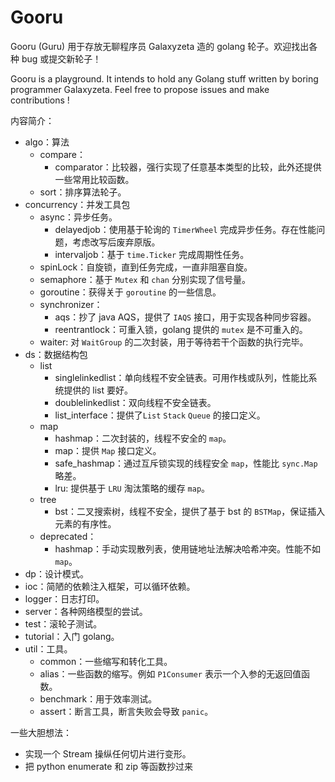 # Gooru

Gooru (Guru) 用于存放无聊程序员 Galaxyzeta 造的 golang 轮子。欢迎找出各种 bug 或提交新轮子！

Gooru is a playground. It intends to hold any Golang stuff written by boring programmer Galaxyzeta. Feel free to propose issues and make contributions !

内容简介：
- algo：算法
	- compare：
		- comparator：比较器，强行实现了任意基本类型的比较，此外还提供一些常用比较函数。
	- sort：排序算法轮子。
- concurrency：并发工具包
	- async：异步任务。
		- delayedjob：使用基于轮询的 `TimerWheel` 完成异步任务。存在性能问题，考虑改写后废弃原版。
		- intervaljob：基于 `time.Ticker` 完成周期性任务。
	- spinLock：自旋锁，直到任务完成，一直非阻塞自旋。
	- semaphore：基于 `Mutex` 和 `chan` 分别实现了信号量。
	- goroutine：获得关于 `goroutine` 的一些信息。
	- synchronizer：
		- aqs：抄了 java AQS，提供了 `IAQS` 接口，用于实现各种同步容器。
		- reentrantlock：可重入锁，golang 提供的 `mutex` 是不可重入的。
	- waiter: 对 `WaitGroup` 的二次封装，用于等待若干个函数的执行完毕。
- ds：数据结构包
	- list
		- singlelinkedlist：单向线程不安全链表。可用作栈或队列，性能比系统提供的 list 要好。
		- doublelinkedlist：双向线程不安全链表。
		- list_interface：提供了`List` `Stack` `Queue` 的接口定义。
	- map
		- hashmap：二次封装的，线程不安全的 `map`。
		- map：提供 `Map` 接口定义。
		- safe_hashmap：通过互斥锁实现的线程安全 `map`，性能比 `sync.Map` 略差。
		- lru: 提供基于 `LRU` 淘汰策略的缓存 `map`。
	- tree
		- bst：二叉搜索树，线程不安全，提供了基于 bst 的 `BSTMap`，保证插入元素的有序性。
	- deprecated：
		- hashmap：手动实现散列表，使用链地址法解决哈希冲突。性能不如 `map`。
- dp：设计模式。
- ioc：简陋的依赖注入框架，可以循环依赖。
- logger：日志打印。
- server：各种网络模型的尝试。
- test：滚轮子测试。
- tutorial：入门 golang。
- util：工具。
	- common：一些缩写和转化工具。
	- alias：一些函数的缩写。例如 `P1Consumer` 表示一个入参的无返回值函数。
	- benchmark：用于效率测试。
	- assert：断言工具，断言失败会导致 `panic`。

一些大胆想法：
- 实现一个 Stream 操纵任何切片进行变形。
- 把 python enumerate 和 zip 等函数抄过来